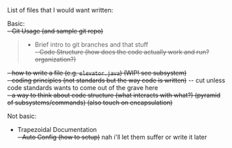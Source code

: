 List of files that I would want written:   

Basic:   
~~- Git Usage (and sample git repo)~~    
> - Brief intro to git branches and that stuff     
~~- Code Structure (how does the code actually work and run? organization?)~~    

~~- how to write a file (e.g. `elevator.java`) (WIP! see subsystem)~~    
~~- coding principles (not standards but the way code is written)~~ -- cut unless code standards wants to come out of the grave here       
~~- a way to think about code structure (what interacts with what?) (pyramid of subsystems/commands) (also touch on encapsulation)~~


Not basic:
- Trapezoidal Documentation     
~~- Auto Config (how to setup)~~ nah i'll let them suffer or write it later